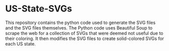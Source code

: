 # US-State-SVGs
This repository contains the python code used to generate the SVG files and the SVG files themselves. The Python code uses Beautiful Soup to scrape the web for a collection of SVGs that were deemed not useful due to their coloring. It then modifies the SVG files to create solid-colored SVGs for each US state.
